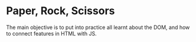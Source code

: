 # Paper, Rock, Scissors

The main objective is to put into practice all learnt about the DOM, and how to connect features in HTML with JS.
